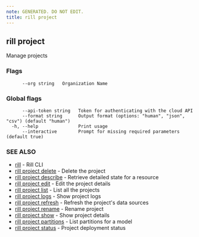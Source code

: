 ```yaml
---
note: GENERATED. DO NOT EDIT.
title: rill project
---
```

## rill project

Manage projects

### Flags

```
      --org string   Organization Name
```

### Global flags

```
      --api-token string   Token for authenticating with the cloud API
      --format string      Output format (options: "human", "json", "csv") (default "human")
  -h, --help               Print usage
      --interactive        Prompt for missing required parameters (default true)
```

### SEE ALSO

* [rill](../cli.md)	 - Rill CLI
* [rill project delete](delete.md)	 - Delete the project
* [rill project describe](describe.md)	 - Retrieve detailed state for a resource
* [rill project edit](edit.md)	 - Edit the project details
* [rill project list](list.md)	 - List all the projects
* [rill project logs](logs.md)	 - Show project logs
* [rill project refresh](refresh.md)	 - Refresh the project's data sources
* [rill project rename](rename.md)	 - Rename project
* [rill project show](show.md)	 - Show project details
* [rill project partitions](partitions.md)	 - List partitions for a model
* [rill project status](status.md)	 - Project deployment status

